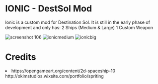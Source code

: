 # IONIC - DestSol Mod
Ionic is a custom mod for Destination Sol.
It is still in the early phase of development and only has:
2 Ships (Medium & Large)
1 Custom Weapon

![screenshot 106](https://user-images.githubusercontent.com/24259630/47946095-c48eda80-df0f-11e8-9b81-60a9ad4c95d3.png)
![ionicmedium](https://user-images.githubusercontent.com/24259630/47798076-4e804d00-dd30-11e8-94d9-57eabb31db8b.png)
![ionicbig](https://user-images.githubusercontent.com/24259630/47798149-7374c000-dd30-11e8-8bc8-62932d06334c.png)

# Credits
<li>https://opengameart.org/content/2d-spaceship-10</li>
http://okimstudios.wixsite.com/portfolio/spriting

